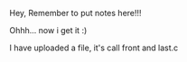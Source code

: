 Hey, Remember to put notes here!!!

Ohhh... now i get it :)

I have uploaded a file, it's call front and last.c
